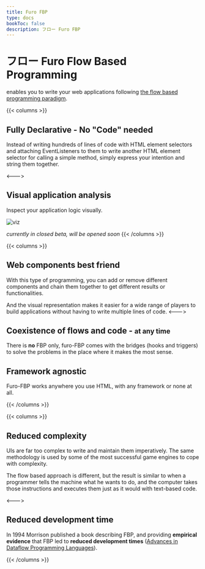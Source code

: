 ```yaml
---
title: Furo FBP
type: docs
bookToc: false
description: フロー Furo FBP
---
```


# フロー Furo Flow Based Programming
enables you to write your web applications following [the flow based programming paradigm](https://en.wikipedia.org/wiki/Flow-based_programming).



{{< columns >}}
## Fully Declarative - No "Code" needed

Instead of writing hundreds of lines of code with HTML element selectors and attaching EventListeners to them to 
write another HTML element selector for calling a simple method, simply express your intention and string them together.

<furo-demo-snippet flow style="height: 150px">
<template>
  <!-- This button acts as a light switch -->
  <furo-button @-click="--lightSwitchClicked" label="i am a lightswitch"></furo-button>
  <light-bulb ƒ-toggle="--lightSwitchClicked"></light-bulb>  
</template>
</furo-demo-snippet>

<--->
## Visual application analysis
Inspect your application logic visually.

![viz](viz.png)

*currently in closed beta, will be opened soon*
{{< /columns >}}

{{< columns >}}
## Web components best friend
With this type of programming, you can add or remove different components 
and chain them together to get different results or functionalities.

And the visual representation makes it easier for a wide range of players to build applications without having to write multiple lines of code.
<--->
## Coexistence of flows and code - <small>at any time</small>

There is **no**  FBP only, furo-FBP comes with the bridges (hooks and triggers)
to solve the problems in the place where it makes the most sense.  

## Framework agnostic
Furo-FBP works anywhere you use HTML, with any framework or none at all.

{{< /columns >}}



{{< columns >}}
## Reduced complexity
UIs are far too complex to write and maintain them imperatively. 
The same methodology is used by some of the most successful game engines to cope with complexity.

The flow based approach is different, but the result is similar to when a programmer 
tells the machine what he wants to do, and the computer takes those instructions 
and executes them just as it would with text-based code.

<--->
## Reduced development time
In 1994 Morrison published a book describing FBP, and providing **empirical evidence** that FBP led to **reduced development times** ([Advances in Dataflow Programming Languages](https://citeseerx.ist.psu.edu/viewdoc/summary?doi=10.1.1.99.7265)).

{{< /columns >}}
